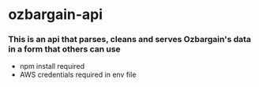 # ozbargain-api
### This is an api that parses, cleans and serves Ozbargain's data in a form that others can use
* npm install required
* AWS credentials required in env file

